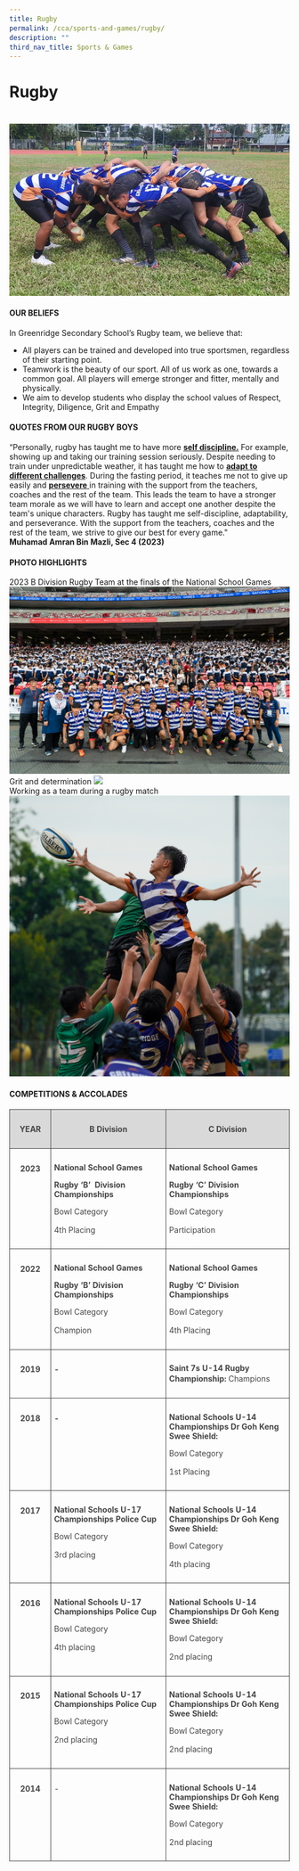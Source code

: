 ```yaml
---
title: Rugby
permalink: /cca/sports-and-games/rugby/
description: ""
third_nav_title: Sports & Games
---
```

#  Rugby
# 

![](/images/RUGBY/rugby-1.jpeg)

#### OUR BELIEFS
In Greenridge Secondary School’s Rugby team, we believe that:
- All players can be trained and developed into true sportsmen, regardless of their starting point.
-	Teamwork is the beauty of our sport. All of us work as one, towards a common goal. All players will emerge stronger and fitter, mentally and physically.
-	We aim to develop students who display the school values of Respect, Integrity, Diligence, Grit and Empathy


#### QUOTES FROM OUR RUGBY BOYS 
“Personally, rugby has taught me to have more <u>**self discipline.**</u> For example, showing up and taking our training session seriously. Despite needing to train under unpredictable weather, it has taught me how to <u>**adapt to different challenges**</u>. During the fasting period, it teaches me not to give up easily and <u> **persevere**  </u> in training with the support from the teachers, coaches and the rest of the team. This leads the team to have a stronger team morale as we will have to learn and accept one another despite the team's unique characters. Rugby has taught me self-discipline, adaptability, and perseverance. With the support from the teachers, coaches and the rest of the team, we strive to give our best for every game."    
**Muhamad Amran Bin Mazli, Sec 4 (2023)**

#### PHOTO HIGHLIGHTS
2023 B Division Rugby Team at the finals of the National School Games
![](/images/RUGBY/rugby-2p.png)\
Grit and determination
![](/images/RUGBY/rugby-3p.png)\
Working as a team during a rugby match
![](/images/RUGBY/rugby-4p.png)

#### COMPETITIONS &amp; ACCOLADES

   <!-- /\* Font Definitions \*/ @font-face {font-family:"Cambria Math"; panose-1:2 4 5 3 5 4 6 3 2 4; mso-font-charset:0; mso-generic-font-family:roman; mso-font-pitch:variable; mso-font-signature:-536869121 1107305727 33554432 0 415 0;} /\* Style Definitions \*/ p.MsoNormal, li.MsoNormal, div.MsoNormal {mso-style-unhide:no; mso-style-qformat:yes; mso-style-parent:""; margin:0cm; line-height:115%; mso-pagination:widow-orphan; font-size:11.0pt; font-family:"Arial",sans-serif; mso-fareast-font-family:Arial; mso-ansi-language:EN;} .MsoChpDefault {mso-style-type:export-only; mso-default-props:yes; font-family:"Arial",sans-serif; mso-ascii-font-family:Arial; mso-fareast-font-family:Arial; mso-hansi-font-family:Arial; mso-bidi-font-family:Arial; mso-font-kerning:0pt; mso-ligatures:none; mso-ansi-language:EN;} .MsoPapDefault {mso-style-type:export-only; line-height:115%;} @page WordSection1 {size:612.0pt 792.0pt; margin:72.0pt 72.0pt 72.0pt 72.0pt; mso-header-margin:36.0pt; mso-footer-margin:36.0pt; mso-paper-source:0;} div.WordSection1 {page:WordSection1;} -->

<table class="MsoNormalTable" border="1" cellspacing="0" cellpadding="0" width="624" style="border-collapse:collapse;mso-table-layout-alt:fixed;border:none;
 mso-yfti-tbllook:1536;mso-padding-alt:0cm 5.4pt 0cm 5.4pt;mso-border-insideh:
 cell-none;mso-border-insidev:cell-none"><tbody><tr style="mso-yfti-irow:0;mso-yfti-firstrow:yes;height:27.75pt"><td width="80" valign="top" style="width:60.0pt;border:solid #444444 1.0pt;
  mso-border-alt:solid #444444 .75pt;background:#D9D9D9;padding:8.0pt 4.0pt 8.0pt 4.0pt;
  height:27.75pt"><p class="MsoNormal" align="center" style="text-align:center;line-height:normal"><b style="mso-bidi-font-weight:normal"><span lang="EN" style="font-size:10.5pt;
  color:#454545">YEAR</span></b><span lang="EN" style="font-size:12.0pt;
  color:#484848"></span></p></td><td width="259" valign="top" style="width:194.25pt;border:solid #444444 1.0pt;
  border-left:none;mso-border-left-alt:solid #444444 .75pt;mso-border-alt:solid #444444 .75pt;
  background:#D9D9D9;padding:8.0pt 4.0pt 8.0pt 4.0pt;height:27.75pt"><p class="MsoNormal" align="center" style="text-align:center;line-height:normal"><b style="mso-bidi-font-weight:normal"><span lang="EN" style="font-size:10.5pt;
  color:#454545">B Division</span></b><span lang="EN" style="font-size:12.0pt;
  color:#484848"></span></p></td><td width="285" valign="top" style="width:213.75pt;border:solid #444444 1.0pt;
  border-left:none;mso-border-left-alt:solid #444444 .75pt;mso-border-alt:solid #444444 .75pt;
  background:#D9D9D9;padding:8.0pt 4.0pt 8.0pt 4.0pt;height:27.75pt"><p class="MsoNormal" align="center" style="text-align:center;line-height:normal"><b style="mso-bidi-font-weight:normal"><span lang="EN" style="font-size:10.5pt;
  color:#454545">C Division</span></b><span lang="EN" style="font-size:12.0pt;
  color:#484848"></span></p></td></tr><tr style="mso-yfti-irow:1;height:62.25pt"><td width="80" valign="top" style="width:60.0pt;border:solid #444444 1.0pt;
  border-top:none;mso-border-top-alt:solid #444444 .75pt;mso-border-alt:solid #444444 .75pt;
  padding:8.0pt 4.0pt 8.0pt 4.0pt;height:62.25pt"><p class="MsoNormal" align="center" style="text-align:center;line-height:normal"><b style="mso-bidi-font-weight:normal"><span lang="EN" style="font-size:10.5pt;
  color:#454545">2023</span></b><span lang="EN" style="font-size:12.0pt;
  color:#484848"></span></p></td><td width="259" valign="top" style="width:194.25pt;border-top:none;border-left:
  none;border-bottom:solid #444444 1.0pt;border-right:solid #444444 1.0pt;
  mso-border-top-alt:solid #444444 .75pt;mso-border-left-alt:solid #444444 .75pt;
  mso-border-alt:solid #444444 .75pt;padding:8.0pt 4.0pt 8.0pt 4.0pt;
  height:62.25pt"><p class="MsoNormal" style="line-height:normal"><b style="mso-bidi-font-weight:
  normal"><span lang="EN" style="font-size:10.5pt;color:#454545">National School Games</span></b></p><p class="MsoNormal" style="line-height:normal"><b style="mso-bidi-font-weight:
  normal"><span lang="EN" style="font-size:10.5pt;color:#454545">Rugby ‘B’<span style="mso-spacerun:yes">&nbsp; </span>Division Championships</span></b></p><p class="MsoNormal" style="line-height:normal"><span lang="EN" style="font-size:
  10.5pt;color:#454545">Bowl Category</span></p><p class="MsoNormal" style="line-height:normal"><span lang="EN" style="font-size:
  10.5pt;color:#454545">4th Placing</span><span lang="EN" style="font-size:12.0pt;
  color:#484848"></span></p></td><td width="285" valign="top" style="width:213.75pt;border-top:none;border-left:
  none;border-bottom:solid #444444 1.0pt;border-right:solid #444444 1.0pt;
  mso-border-top-alt:solid #444444 .75pt;mso-border-left-alt:solid #444444 .75pt;
  mso-border-alt:solid #444444 .75pt;padding:8.0pt 4.0pt 8.0pt 4.0pt;
  height:62.25pt"><p class="MsoNormal" style="line-height:normal"><b style="mso-bidi-font-weight:
  normal"><span lang="EN" style="font-size:10.5pt;color:#454545">National School Games</span></b></p><p class="MsoNormal" style="line-height:normal"><b style="mso-bidi-font-weight:
  normal"><span lang="EN" style="font-size:10.5pt;color:#454545">Rugby ‘C’ Division Championships</span></b></p><p class="MsoNormal" style="line-height:normal"><span lang="EN" style="font-size:
  10.5pt;color:#454545">Bowl Category</span></p><p class="MsoNormal" style="line-height:normal"><span lang="EN" style="font-size:
  10.5pt;color:#454545">Participation</span><span lang="EN" style="font-size:
  12.0pt;color:#484848"></span></p></td></tr><tr style="mso-yfti-irow:2;height:62.25pt"><td width="80" valign="top" style="width:60.0pt;border:solid #444444 1.0pt;
  border-top:none;mso-border-top-alt:solid #444444 .75pt;mso-border-alt:solid #444444 .75pt;
  padding:8.0pt 4.0pt 8.0pt 4.0pt;height:62.25pt"><p class="MsoNormal" align="center" style="text-align:center;line-height:normal"><b style="mso-bidi-font-weight:normal"><span lang="EN" style="font-size:10.5pt;
  color:#454545">2022</span></b><span lang="EN" style="font-size:12.0pt;
  color:#484848"></span></p></td><td width="259" valign="top" style="width:194.25pt;border-top:none;border-left:
  none;border-bottom:solid #444444 1.0pt;border-right:solid #444444 1.0pt;
  mso-border-top-alt:solid #444444 .75pt;mso-border-left-alt:solid #444444 .75pt;
  mso-border-alt:solid #444444 .75pt;padding:8.0pt 4.0pt 8.0pt 4.0pt;
  height:62.25pt"><p class="MsoNormal" style="line-height:normal"><b style="mso-bidi-font-weight:
  normal"><span lang="EN" style="font-size:10.5pt;color:#454545">National School Games</span></b></p><p class="MsoNormal" style="line-height:normal"><b style="mso-bidi-font-weight:
  normal"><span lang="EN" style="font-size:10.5pt;color:#454545">Rugby ‘B’ Division Championships</span></b></p><p class="MsoNormal" style="line-height:normal"><span lang="EN" style="font-size:
  10.5pt;color:#454545">Bowl Category</span></p><p class="MsoNormal" style="line-height:normal"><span lang="EN" style="font-size:
  10.5pt;color:#454545">Champion</span><span lang="EN" style="font-size:12.0pt;
  color:#484848"></span></p></td><td width="285" valign="top" style="width:213.75pt;border-top:none;border-left:
  none;border-bottom:solid #444444 1.0pt;border-right:solid #444444 1.0pt;
  mso-border-top-alt:solid #444444 .75pt;mso-border-left-alt:solid #444444 .75pt;
  mso-border-alt:solid #444444 .75pt;padding:8.0pt 4.0pt 8.0pt 4.0pt;
  height:62.25pt"><p class="MsoNormal" style="line-height:normal"><b style="mso-bidi-font-weight:
  normal"><span lang="EN" style="font-size:10.5pt;color:#454545">National School Games</span></b></p><p class="MsoNormal" style="line-height:normal"><b style="mso-bidi-font-weight:
  normal"><span lang="EN" style="font-size:10.5pt;color:#454545">Rugby ‘C’ Division Championships</span></b></p><p class="MsoNormal" style="line-height:normal"><span lang="EN" style="font-size:
  10.5pt;color:#454545">Bowl Category</span></p><p class="MsoNormal" style="line-height:normal"><span lang="EN" style="font-size:
  10.5pt;color:#454545">4th Placing</span><span lang="EN" style="font-size:12.0pt;
  color:#484848"></span></p></td></tr><tr style="mso-yfti-irow:3;height:27.75pt"><td width="80" valign="top" style="width:60.0pt;border:solid #444444 1.0pt;
  border-top:none;mso-border-top-alt:solid #444444 .75pt;mso-border-alt:solid #444444 .75pt;
  padding:8.0pt 4.0pt 8.0pt 4.0pt;height:27.75pt"><p class="MsoNormal" align="center" style="text-align:center;line-height:normal"><b style="mso-bidi-font-weight:normal"><span lang="EN" style="font-size:10.5pt;
  color:#454545">2019</span></b><span lang="EN" style="font-size:12.0pt;
  color:#484848"></span></p></td><td width="259" valign="top" style="width:194.25pt;border-top:none;border-left:
  none;border-bottom:solid #444444 1.0pt;border-right:solid #444444 1.0pt;
  mso-border-top-alt:solid #444444 .75pt;mso-border-left-alt:solid #444444 .75pt;
  mso-border-alt:solid #444444 .75pt;padding:8.0pt 4.0pt 8.0pt 4.0pt;
  height:27.75pt"><p class="MsoNormal" style="line-height:normal"><b style="mso-bidi-font-weight:
  normal"><span lang="EN" style="font-size:10.5pt;color:#454545">-</span></b><span lang="EN" style="font-size:12.0pt;color:#484848"></span></p></td><td width="285" valign="top" style="width:213.75pt;border-top:none;border-left:
  none;border-bottom:solid #444444 1.0pt;border-right:solid #444444 1.0pt;
  mso-border-top-alt:solid #444444 .75pt;mso-border-left-alt:solid #444444 .75pt;
  mso-border-alt:solid #444444 .75pt;padding:8.0pt 4.0pt 8.0pt 4.0pt;
  height:27.75pt"><p class="MsoNormal" style="line-height:normal"><b style="mso-bidi-font-weight:
  normal"><span lang="EN" style="font-size:10.5pt;color:#454545">Saint 7s U-14 Rugby Championship:</span></b><span lang="EN" style="font-size:10.5pt;
  color:#454545"> Champions</span><span lang="EN" style="font-size:12.0pt;
  color:#484848"></span></p></td></tr><tr style="mso-yfti-irow:4;height:39.0pt"><td width="80" valign="top" style="width:60.0pt;border:solid #444444 1.0pt;
  border-top:none;mso-border-top-alt:solid #444444 .75pt;mso-border-alt:solid #444444 .75pt;
  padding:8.0pt 4.0pt 8.0pt 4.0pt;height:39.0pt"><p class="MsoNormal" align="center" style="text-align:center;line-height:normal"><b style="mso-bidi-font-weight:normal"><span lang="EN" style="font-size:10.5pt;
  color:#454545">2018</span></b><span lang="EN" style="font-size:12.0pt;
  color:#484848"></span></p></td><td width="259" valign="top" style="width:194.25pt;border-top:none;border-left:
  none;border-bottom:solid #444444 1.0pt;border-right:solid #444444 1.0pt;
  mso-border-top-alt:solid #444444 .75pt;mso-border-left-alt:solid #444444 .75pt;
  mso-border-alt:solid #444444 .75pt;padding:8.0pt 4.0pt 8.0pt 4.0pt;
  height:39.0pt"><p class="MsoNormal" style="line-height:normal"><b style="mso-bidi-font-weight:
  normal"><span lang="EN" style="font-size:10.5pt;color:#454545">-</span></b><span lang="EN" style="font-size:12.0pt;color:#484848"></span></p></td><td width="285" valign="top" style="width:213.75pt;border-top:none;border-left:
  none;border-bottom:solid #444444 1.0pt;border-right:solid #444444 1.0pt;
  mso-border-top-alt:solid #444444 .75pt;mso-border-left-alt:solid #444444 .75pt;
  mso-border-alt:solid #444444 .75pt;padding:8.0pt 4.0pt 8.0pt 4.0pt;
  height:39.0pt"><p class="MsoNormal" style="line-height:normal"><b style="mso-bidi-font-weight:
  normal"><span lang="EN" style="font-size:10.5pt;color:#454545">National Schools U-14 Championships Dr Goh Keng Swee Shield:</span></b><span lang="EN" style="font-size:10.5pt;color:#454545"></span></p><p class="MsoNormal" style="line-height:normal"><span lang="EN" style="font-size:
  10.5pt;color:#454545">Bowl Category</span></p><p class="MsoNormal" style="line-height:normal"><span lang="EN" style="font-size:
  10.5pt;color:#454545">1st Placing</span><span lang="EN" style="font-size:12.0pt;
  color:#484848"></span></p></td></tr><tr style="mso-yfti-irow:5;height:27.75pt"><td width="80" valign="top" style="width:60.0pt;border:solid #444444 1.0pt;
  border-top:none;mso-border-top-alt:solid #444444 .75pt;mso-border-alt:solid #444444 .75pt;
  padding:8.0pt 4.0pt 8.0pt 4.0pt;height:27.75pt"><p class="MsoNormal" align="center" style="text-align:center;line-height:normal"><b style="mso-bidi-font-weight:normal"><span lang="EN" style="font-size:10.5pt;
  color:#454545">2017</span></b><span lang="EN" style="font-size:12.0pt;
  color:#484848"></span></p></td><td width="259" valign="top" style="width:194.25pt;border-top:none;border-left:
  none;border-bottom:solid #444444 1.0pt;border-right:solid #444444 1.0pt;
  mso-border-top-alt:solid #444444 .75pt;mso-border-left-alt:solid #444444 .75pt;
  mso-border-alt:solid #444444 .75pt;padding:8.0pt 4.0pt 8.0pt 4.0pt;
  height:27.75pt"><p class="MsoNormal" style="line-height:normal"><b style="mso-bidi-font-weight:
  normal"><span lang="EN" style="font-size:10.5pt;color:#454545">National Schools U-17 Championships Police Cup</span></b><span lang="EN" style="font-size:10.5pt;
  color:#454545"></span></p><p class="MsoNormal" style="line-height:normal"><span lang="EN" style="font-size:
  10.5pt;color:#454545">Bowl Category</span></p><p class="MsoNormal" style="line-height:normal"><span lang="EN" style="font-size:
  10.5pt;color:#454545">3rd placing</span><span lang="EN" style="font-size:12.0pt;
  color:#484848"></span></p></td><td width="285" valign="top" style="width:213.75pt;border-top:none;border-left:
  none;border-bottom:solid #444444 1.0pt;border-right:solid #444444 1.0pt;
  mso-border-top-alt:solid #444444 .75pt;mso-border-left-alt:solid #444444 .75pt;
  mso-border-alt:solid #444444 .75pt;padding:8.0pt 4.0pt 8.0pt 4.0pt;
  height:27.75pt"><p class="MsoNormal" style="line-height:normal"><b style="mso-bidi-font-weight:
  normal"><span lang="EN" style="font-size:10.5pt;color:#454545">National Schools U-14 Championships Dr Goh Keng Swee Shield:</span></b><span lang="EN" style="font-size:10.5pt;color:#454545"></span></p><p class="MsoNormal" style="line-height:normal"><span lang="EN" style="font-size:
  10.5pt;color:#454545">Bowl Category</span></p><p class="MsoNormal" style="line-height:normal"><span lang="EN" style="font-size:
  10.5pt;color:#454545">4th placing</span><span lang="EN" style="font-size:12.0pt;
  color:#484848"></span></p></td></tr><tr style="mso-yfti-irow:6;height:27.75pt"><td width="80" valign="top" style="width:60.0pt;border:solid #444444 1.0pt;
  border-top:none;mso-border-top-alt:solid #444444 .75pt;mso-border-alt:solid #444444 .75pt;
  padding:8.0pt 4.0pt 8.0pt 4.0pt;height:27.75pt"><p class="MsoNormal" align="center" style="text-align:center;line-height:normal"><b style="mso-bidi-font-weight:normal"><span lang="EN" style="font-size:10.5pt;
  color:#454545">2016</span></b><span lang="EN" style="font-size:12.0pt;
  color:#484848"></span></p></td><td width="259" valign="top" style="width:194.25pt;border-top:none;border-left:
  none;border-bottom:solid #444444 1.0pt;border-right:solid #444444 1.0pt;
  mso-border-top-alt:solid #444444 .75pt;mso-border-left-alt:solid #444444 .75pt;
  mso-border-alt:solid #444444 .75pt;padding:8.0pt 4.0pt 8.0pt 4.0pt;
  height:27.75pt"><p class="MsoNormal" style="line-height:normal"><b style="mso-bidi-font-weight:
  normal"><span lang="EN" style="font-size:10.5pt;color:#454545">National Schools U-17 Championships Police Cup</span></b><span lang="EN" style="font-size:10.5pt;
  color:#454545"></span></p><p class="MsoNormal" style="line-height:normal"><span lang="EN" style="font-size:
  10.5pt;color:#454545">Bowl Category</span></p><p class="MsoNormal" style="line-height:normal"><span lang="EN" style="font-size:
  10.5pt;color:#454545">4th placing</span><span lang="EN" style="font-size:12.0pt;
  color:#484848"></span></p></td><td width="285" valign="top" style="width:213.75pt;border-top:none;border-left:
  none;border-bottom:solid #444444 1.0pt;border-right:solid #444444 1.0pt;
  mso-border-top-alt:solid #444444 .75pt;mso-border-left-alt:solid #444444 .75pt;
  mso-border-alt:solid #444444 .75pt;padding:8.0pt 4.0pt 8.0pt 4.0pt;
  height:27.75pt"><p class="MsoNormal" style="line-height:normal"><b style="mso-bidi-font-weight:
  normal"><span lang="EN" style="font-size:10.5pt;color:#454545">National Schools U-14 Championships Dr Goh Keng Swee Shield:</span></b><span lang="EN" style="font-size:10.5pt;color:#454545"></span></p><p class="MsoNormal" style="line-height:normal"><span lang="EN" style="font-size:
  10.5pt;color:#454545">Bowl Category</span></p><p class="MsoNormal" style="line-height:normal"><span lang="EN" style="font-size:
  10.5pt;color:#454545">2nd placing</span><span lang="EN" style="font-size:12.0pt;
  color:#484848"></span></p></td></tr><tr style="mso-yfti-irow:7;height:27.75pt"><td width="80" valign="top" style="width:60.0pt;border:solid #444444 1.0pt;
  border-top:none;mso-border-top-alt:solid #444444 .75pt;mso-border-alt:solid #444444 .75pt;
  padding:8.0pt 4.0pt 8.0pt 4.0pt;height:27.75pt"><p class="MsoNormal" align="center" style="text-align:center;line-height:normal"><b style="mso-bidi-font-weight:normal"><span lang="EN" style="font-size:10.5pt;
  color:#454545">2015</span></b><span lang="EN" style="font-size:12.0pt;
  color:#484848"></span></p></td><td width="259" valign="top" style="width:194.25pt;border-top:none;border-left:
  none;border-bottom:solid #444444 1.0pt;border-right:solid #444444 1.0pt;
  mso-border-top-alt:solid #444444 .75pt;mso-border-left-alt:solid #444444 .75pt;
  mso-border-alt:solid #444444 .75pt;padding:8.0pt 4.0pt 8.0pt 4.0pt;
  height:27.75pt"><p class="MsoNormal" style="line-height:normal"><b style="mso-bidi-font-weight:
  normal"><span lang="EN" style="font-size:10.5pt;color:#454545">National Schools U-17 Championships Police Cup</span></b><span lang="EN" style="font-size:10.5pt;
  color:#454545"></span></p><p class="MsoNormal" style="line-height:normal"><span lang="EN" style="font-size:
  10.5pt;color:#454545">Bowl Category</span></p><p class="MsoNormal" style="line-height:normal"><span lang="EN" style="font-size:
  10.5pt;color:#454545">2nd placing</span><span lang="EN" style="font-size:12.0pt;
  color:#484848"></span></p></td><td width="285" valign="top" style="width:213.75pt;border-top:none;border-left:
  none;border-bottom:solid #444444 1.0pt;border-right:solid #444444 1.0pt;
  mso-border-top-alt:solid #444444 .75pt;mso-border-left-alt:solid #444444 .75pt;
  mso-border-alt:solid #444444 .75pt;padding:8.0pt 4.0pt 8.0pt 4.0pt;
  height:27.75pt"><p class="MsoNormal" style="line-height:normal"><b style="mso-bidi-font-weight:
  normal"><span lang="EN" style="font-size:10.5pt;color:#454545">National Schools U-14 Championships Dr Goh Keng Swee Shield:</span></b><span lang="EN" style="font-size:10.5pt;color:#454545"></span></p><p class="MsoNormal" style="line-height:normal"><span lang="EN" style="font-size:
  10.5pt;color:#454545">Bowl Category</span></p><p class="MsoNormal" style="line-height:normal"><span lang="EN" style="font-size:
  10.5pt;color:#454545">2nd placing</span><span lang="EN" style="font-size:12.0pt;
  color:#484848"></span></p></td></tr><tr style="mso-yfti-irow:8;mso-yfti-lastrow:yes;height:27.75pt"><td width="80" valign="top" style="width:60.0pt;border:solid #444444 1.0pt;
  border-top:none;mso-border-top-alt:solid #444444 .75pt;mso-border-alt:solid #444444 .75pt;
  padding:8.0pt 4.0pt 8.0pt 4.0pt;height:27.75pt"><p class="MsoNormal" align="center" style="text-align:center;line-height:normal"><b style="mso-bidi-font-weight:normal"><span lang="EN" style="font-size:10.5pt;
  color:#454545">2014</span></b><span lang="EN" style="font-size:12.0pt;
  color:#484848"></span></p></td><td width="259" valign="top" style="width:194.25pt;border-top:none;border-left:
  none;border-bottom:solid #444444 1.0pt;border-right:solid #444444 1.0pt;
  mso-border-top-alt:solid #444444 .75pt;mso-border-left-alt:solid #444444 .75pt;
  mso-border-alt:solid #444444 .75pt;padding:8.0pt 4.0pt 8.0pt 4.0pt;
  height:27.75pt"><p class="MsoNormal" style="line-height:normal"><span lang="EN" style="font-size:
  10.5pt;color:#454545">-</span><span lang="EN" style="font-size:12.0pt;
  color:#484848"></span></p></td><td width="285" valign="top" style="width:213.75pt;border-top:none;border-left:
  none;border-bottom:solid #444444 1.0pt;border-right:solid #444444 1.0pt;
  mso-border-top-alt:solid #444444 .75pt;mso-border-left-alt:solid #444444 .75pt;
  mso-border-alt:solid #444444 .75pt;padding:8.0pt 4.0pt 8.0pt 4.0pt;
  height:27.75pt"><p class="MsoNormal" style="line-height:normal"><b style="mso-bidi-font-weight:
  normal"><span lang="EN" style="font-size:10.5pt;color:#454545">National Schools U-14 Championships Dr Goh Keng Swee Shield:</span></b><span lang="EN" style="font-size:10.5pt;color:#454545"></span></p><p class="MsoNormal" style="line-height:normal"><span lang="EN" style="font-size:
  10.5pt;color:#454545">Bowl Category</span></p><p class="MsoNormal" style="line-height:normal"><span lang="EN" style="font-size:
  10.5pt;color:#454545">2nd placing</span><span lang="EN" style="font-size:12.0pt;
  color:#484848"></span></p></td></tr></tbody></table>